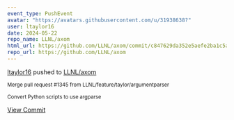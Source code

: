 ```yaml
---
event_type: PushEvent
avatar: "https://avatars.githubusercontent.com/u/31938638?"
user: ltaylor16
date: 2024-05-22
repo_name: LLNL/axom
html_url: https://github.com/LLNL/axom/commit/c847629da352e5aefe2ba1c5a5a8025166699b58
repo_url: https://github.com/LLNL/axom
---
```


<a href='https://github.com/ltaylor16' target='_blank'>ltaylor16</a> pushed to <a href='https://github.com/LLNL/axom' target='_blank'>LLNL/axom</a>

<small>Merge pull request #1345 from LLNL/feature/taylor/argumentparser

Convert Python scripts to use argparse</small>

<a href='https://github.com/LLNL/axom/commit/c847629da352e5aefe2ba1c5a5a8025166699b58' target='_blank'>View Commit</a>